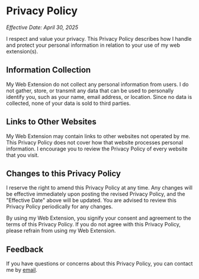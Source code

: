 # Privacy Policy

_Effective Date: April 30, 2025_

I respect and value your privacy. This Privacy Policy describes how I handle and protect your personal information in relation to your use of my web extension(s).

## Information Collection

My Web Extension do not collect any personal information from users. I do not gather, store, or transmit any data that can be used to personally identify you, such as your name, email address, or location. Since no data is collected, none of your data is sold to third parties.

## Links to Other Websites

My Web Extension may contain links to other websites not operated by me. This Privacy Policy does not cover how that website processes personal information. I encourage you to review the Privacy Policy of every website that you visit.

## Changes to this Privacy Policy

I reserve the right to amend this Privacy Policy at any time. Any changes will be effective immediately upon posting the revised Privacy Policy, and the "Effective Date" above will be updated. You are advised to review this Privacy Policy periodically for any changes.

By using my Web Extension, you signify your consent and agreement to the terms of this Privacy Policy. If you do not agree with this Privacy Policy, please refrain from using my Web Extension.

## Feedback

If you have questions or concerns about this Privacy Policy, you can contact me by [email](mailto:m.khani2810@gmail.com).
